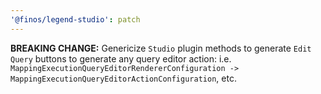 ```yaml
---
'@finos/legend-studio': patch
---
```


**BREAKING CHANGE:** Genericize `Studio` plugin methods to generate `Edit Query` buttons to generate any query editor action: i.e. `MappingExecutionQueryEditorRendererConfiguration -> MappingExecutionQueryEditorActionConfiguration`, etc.
